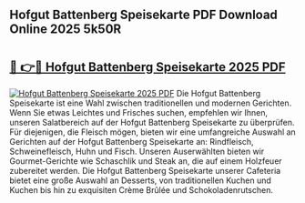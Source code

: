 ## Hofgut Battenberg Speisekarte PDF Download Online 2025 5k50R

# <h2><a href="http://gc8m6l.nevu.top/?p=Hofgut+Battenberg+Speisekarte">🔗 👉🔴 Hofgut Battenberg Speisekarte 2025 PDF</a></h2>

[![Hofgut Battenberg Speisekarte 2025 PDF](https://i.imgur.com/dBaPXMq.png)](http://gc8m6l.nevu.top/?p=Hofgut+Battenberg+Speisekarte)
Die Hofgut Battenberg Speisekarte ist eine Wahl zwischen traditionellen und modernen Gerichten. Wenn Sie etwas Leichtes und Frisches suchen, empfehlen wir Ihnen, unseren Salatbereich auf der Hofgut Battenberg Speisekarte zu überprüfen. Für diejenigen, die Fleisch mögen, bieten wir eine umfangreiche Auswahl an Gerichten auf der Hofgut Battenberg Speisekarte an: Rindfleisch, Schweinefleisch, Huhn und Fisch. Unseren Auserwählten bieten wir Gourmet-Gerichte wie Schaschlik und Steak an, die auf einem Holzfeuer zubereitet werden. Die Hofgut Battenberg Speisekarte unserer Cafeteria bietet eine große Auswahl an Desserts, von traditionellen Kuchen und Kuchen bis hin zu exquisiten Crème Brûlée und Schokoladenrutschen.
